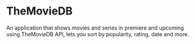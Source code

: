 # TheMovieDB
An application that shows movies and series in premiere and upcoming using TheMovieDB API, lets you sort by popularity, rating, date and more.
